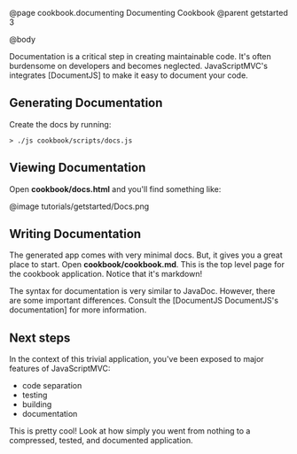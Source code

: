 @page cookbook.documenting Documenting Cookbook
@parent getstarted 3

@body

Documentation is a critical step in creating maintainable code. 
It's often burdensome on developers and 
becomes neglected. JavaScriptMVC's integrates [DocumentJS] to make
it easy to document your code. 

## Generating Documentation

Create the docs by running:

    > ./js cookbook/scripts/docs.js


## Viewing Documentation

Open __cookbook/docs.html__ and you'll find something like:

@image tutorials/getstarted/Docs.png

## Writing Documentation

The generated app comes with very minimal docs.  But, it 
gives you a great place to 
start.  Open __cookbook/cookbook.md__. This is the top level
page for the cookbook application.  Notice that it's markdown!

The syntax for documentation is very similar to JavaDoc.  However, there are some 
important differences.  Consult the [DocumentJS DocumentJS's documentation]
for more information.

## Next steps

In the context of this trivial application, you've 
been exposed to major features of JavaScriptMVC: 

 - code separation
 - testing
 - building
 - documentation
 
This is pretty cool! Look at how simply you went from 
nothing to a compressed, tested, and documented application.

